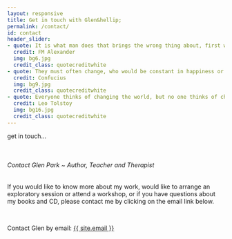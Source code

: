 ```yaml
---
layout: responsive
title: Get in touch with Glen&hellip;
permalink: /contact/
id: contact
header_slider:
- quote: It is what man does that brings the wrong thing about, first within himself and then in his activities in the outside world, and it is only by preventing this doing that he can ever begin to make any real change
  credit: FM Alexander
  img: bg6.jpg
  credit_class: quotecreditwhite
- quote: They must often change, who would be constant in happiness or wisdom
  credit: Confucius
  img: bg9.jpg
  credit_class: quotecreditwhite
- quote: Everyone thinks of changing the world, but no one thinks of changing himself
  credit: Leo Tolstoy
  img: bg16.jpg
  credit_class: quotecreditwhite
---
```


<main class="article-content">
  <p class="runinheading">get in touch&hellip;</p>
  <div class="clear"></div>
  <p>&nbsp;</p>
  <div class="styled-tab">
    <h6>Contact Glen Park &#126; Author, Teacher and Therapist</h6>
  </div>
  <p class="boldp">If you would like to know more about my work, would like to arrange an exploratory session or attend a workshop, or if you have questions about my books and CD, please contact me by clicking on the email link below.</p>
  <p>&nbsp;</p>
  <div class="email-link-box">
      <p class="pflat">Contact Glen by email&#58;
          <span class="large-italic"><a href="mailto:{{ site.email }}" class="tooltip" title="Send a direct email to Glen">{{ site.email }}</a></span></p>
  </div>
</main>
<div class="clear"></div>
<p>&nbsp;</p>
<p>&nbsp;</p>